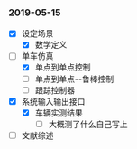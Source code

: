 ### 2019-05-15

* [x] 设定场景 
  * [x] 数学定义
* [ ] 单车仿真
  * [x] 单点到单点控制
  * [ ] 单点到单点--鲁棒控制
  * [ ] 跟踪控制器
* [x] 系统输入输出接口
  * [x] 车辆实测结果
    * [ ] 大概测了什么自己写上
* [ ] 文献综述
